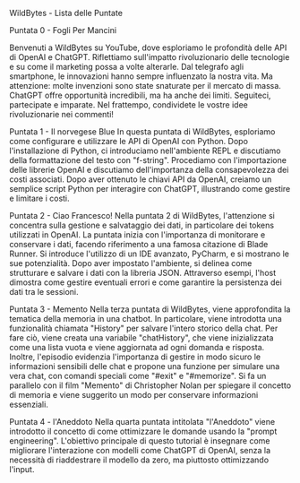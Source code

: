 WildBytes - Lista delle Puntate

Puntata 0 - Fogli Per Mancini

Benvenuti a WildBytes su YouTube, dove esploriamo le profondità delle API di OpenAI e ChatGPT. Riflettiamo sull'impatto rivoluzionario delle tecnologie e su come il marketing possa a volte alterarle. Dal telegrafo agli smartphone, le innovazioni hanno sempre influenzato la nostra vita. Ma attenzione: molte invenzioni sono state snaturate per il mercato di massa. ChatGPT offre opportunità incredibili, ma ha anche dei limiti. Seguiteci, partecipate e imparate. Nel frattempo, condividete le vostre idee rivoluzionarie nei commenti!

Puntata 1 - Il norvegese Blue 
In questa puntata di WildBytes, esploriamo come configurare e utilizzare le API di OpenAI con Python. Dopo l'installazione di Python, ci introduciamo nell'ambiente REPL e discutiamo della formattazione del testo con "f-string". Procediamo con l'importazione delle librerie OpenAI e discutiamo dell'importanza della consapevolezza dei costi associati. Dopo aver ottenuto le chiavi API da OpenAI, creiamo un semplice script Python per interagire con ChatGPT, illustrando come gestire e limitare i costi.

Puntata 2 - Ciao Francesco!
Nella puntata 2 di WildBytes, l'attenzione si concentra sulla gestione e salvataggio dei dati, in particolare dei tokens utilizzati in OpenAI. La puntata inizia con l'importanza di monitorare e conservare i dati, facendo riferimento a una famosa citazione di Blade Runner. Si introduce l'utilizzo di un IDE avanzato, PyCharm, e si mostrano le sue potenzialità. Dopo aver impostato l'ambiente, si delinea come strutturare e salvare i dati con la libreria JSON. Attraverso esempi, l'host dimostra come gestire eventuali errori e come garantire la persistenza dei dati tra le sessioni.

Puntata 3 - Memento
Nella terza puntata di WildBytes, viene approfondita la tematica della memoria in una chatbot. In particolare, viene introdotta una funzionalità chiamata "History" per salvare l'intero storico della chat. Per fare ciò, viene creata una variabile "chatHistory", che viene inizializzata come una lista vuota e viene aggiornata ad ogni domanda e risposta. Inoltre, l'episodio evidenzia l'importanza di gestire in modo sicuro le informazioni sensibili delle chat e propone una funzione per simulare una vera chat, con comandi speciali come "#exit" e "#memorize". Si fa un parallelo con il film "Memento" di Christopher Nolan per spiegare il concetto di memoria e viene suggerito un modo per conservare informazioni essenziali.

Puntata 4 - l'Aneddoto
Nella quarta puntata intitolata "l'Aneddoto" viene introdotto il concetto di come ottimizzare le domande usando la "prompt engineering". L'obiettivo principale di questo tutorial è insegnare come migliorare l'interazione con modelli come ChatGPT di OpenAI, senza la necessità di riaddestrare il modello da zero, ma piuttosto ottimizzando l'input.